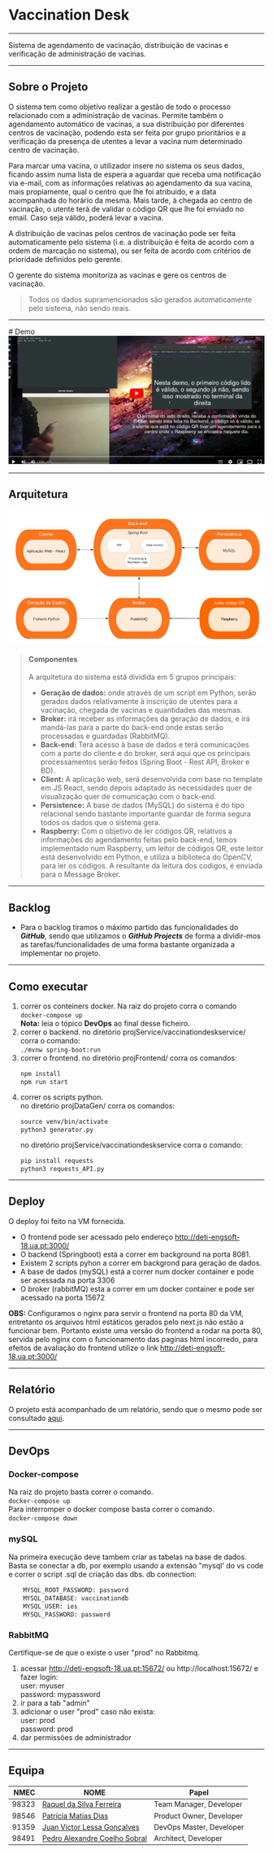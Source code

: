 # Vaccination Desk

<hr>
Sistema de agendamento de vacinação, distribuição de vacinas e verificação de administração de vacinas.
<hr>

## Sobre o Projeto
O sistema tem como objetivo realizar a gestão de todo o processo relacionado com a administração de vacinas. Permite também o agendamento automático de vacinas, a sua distribuição por diferentes centros de vacinação, podendo esta ser feita por grupo prioritários e a verificação da presença de utentes a levar a vacina num determinado centro de vacinação. 

Para marcar uma vacina, o utilizador insere no sistema os seus dados, ficando assim numa lista de espera a aguardar que receba uma notificação via e-mail, com as informações relativas ao agendamento da sua vacina, mais propiamente, qual o centro que lhe foi atribuido, e a data acompanhada do horário da mesma. Mais tarde, à chegada ao centro de vacinação, o utente terá de validar o código QR que lhe foi enviado no email. Caso seja válido, poderá levar a vacina. 

A distribuição de vacinas pelos centros de vacinação pode ser feita automaticamente pelo sistema (i.e. a distribuição é feita de acordo com a ordem de marcação no sistema), ou ser feita de acordo com critérios de prioridade definidos pelo gerente.

O gerente do sistema monitoriza as vacinas e gere os centros de vacinação.

> Todos os dados supramencionados são gerados automaticamente pelo sistema, não sendo reais.
<hr>
# Demo
<a href="https://youtu.be/09V4a1aT1p8">
    <img src="./images/template.png">
  </a>
  <hr>

## Arquitetura
![arquitetura](./images/123.png)

>#### Componentes
>A arquitetura do sistema está dividida em 5 grupos principais:
>- **Geração de dados:** onde através de um script em Python, serão gerados dados relativamente à inscrição de utentes para a vacinação, chegada de vacinas e quantidades das mesmas.
>- **Broker:** irá receber as informações da geração de dados, e irá mandá-las para a parte do back-end onde estas serão processadas e guardadas (RabbitMQ).
>- **Back-end:** Terá acesso à base de dados e terá comunicações com a parte do cliente e do broker, será aqui que os principais processamentos serão feitos (Spring Boot - Rest API, Broker e BD).
>- **Client:** A aplicação web, será desenvolvida com base no template em JS React, sendo depois adaptado às necessidades quer de visualização quer de comunicação com o back-end.
>- **Persistence:** A base de dados (MySQL) do sistema é do tipo relacional sendo bastante importante guardar de forma segura todos os dados que o sistema gera.
>- **Raspberry:** Com o objetivo de ler códigos QR, relativos a informações do agendamento feitas pelo back-end, temos implementado num Raspberry, um leitor de códigos QR, este leitor está desenvolvido em Python, e utiliza a biblioteca do OpenCV, para ler os códigos. A resultante da leitura dos codigos, é enviada para o Message Broker.

<hr>

## Backlog

- Para o backlog tiramos o máximo partido das funcionalidades do ***GitHub***, sendo que utilizamos o ***GitHub Projects*** de forma a dividir-mos as tarefas/funcionalidades de uma forma bastante organizada a implementar no projeto. 

<hr>

## Como executar

1. correr os conteiners docker. Na raiz do projeto corra o comando  
    `docker-compose up`  
**Nota:** leia o tópico **DevOps** ao final desse ficheiro.  
2. correr o backend. no diretório projService/vaccinationdeskservice/ corra o comando:  
    `./mvnw spring-boot:run`  
3. correr o frontend. no diretório projFrontend/ corra os comandos:  
    ```
    npm install  
    npm run start  
    ```
4. correr os scripts python.  
no diretório projDataGen/ corra os comandos:  
    ```
    source venv/bin/activate  
    python3 generator.py  
    ```
    no diretório projService/vaccinationdeskservice corra o comando:  
    ```
    pip install requests
    python3 requests_API.py  
    ```
    
<hr>

## Deploy

O deploy foi feito na VM fornecida.  
* O frontend pode ser acessado pelo endereço http://deti-engsoft-18.ua.pt:3000/
* O backend (Springboot) está a correr em background na porta 8081.  
* Existem 2 scripts pyhon a correr em backgrond para geração de dados.  
* A base de dados (mySQL) está a correr num docker container e pode ser acessada na porta 3306
* O broker (rabbitMQ) esta a correr em um docker container e pode ser acessado na porta 15672
  
**OBS:** Configuramos o nginx para servir o frontend na porta 80 da VM, entretanto os arquivos html estáticos gerados pelo next.js não estão a funcionar bem. Portanto existe uma versão do frontend a rodar na porta 80, servida pelo nginx com o funcionamento das paginas html incorredo, para efeitos de avaliação do frontend utilize o link http://deti-engsoft-18.ua.pt:3000/  

<hr>

## Relatório

O projeto está acompanhado de um relatório, sendo que o mesmo pode ser consultado [aqui](reports/IES%20Project%20Specification%20Report.pdf).

<hr>




## DevOps
### Docker-compose
Na raiz do projeto basta correr o comando.  
    `docker-compose up`   
Para interromper o docker compose basta correr o comando.  
    `docker-compose down`
    
### mySQL
Na primeira execução deve tambem criar as tabelas na base de dados.  
Basta se conectar a db, por exemplo usando a extensão "mysql' do vs code e correr o script .sql de criação das dbs.
db connection:
```
    MYSQL_ROOT_PASSWORD: password  
    MYSQL_DATABASE: vaccinationdb  
    MYSQL_USER: ies  
    MYSQL_PASSWORD: password  
```
            
### RabbitMQ
Certifique-se de que o existe o user "prod" no Rabbitmq.  
1. acessar http://deti-engsoft-18.ua.pt:15672/ ou http://localhost:15672/ e fazer login:  
user: myuser  
password: mypassword  
2. ir para a tab "admin"  
3. adicionar o user "prod" caso não exista:  
    user: prod  
    password: prod  
4. dar permissões de administrador
<hr>

## Equipa
| NMEC | NOME| Papel |
|----:|-----|-----|
| 98323 | [Raquel da Silva Ferreira](https://github.com/Raqsf) | Team Manager, Developer |
| 98546 | [Patrícia Matias Dias](https://github.com/Patricia-Dias) | Product Owner, Developer |
| 91359 | [Juan Victor Lessa Gonçalves](https://github.com/juanlessa) | DevOps Master, Developer |
| 98491 | [Pedro Alexandre Coelho Sobral](https://github.com/TheScorpoi) | Architect, Developer |